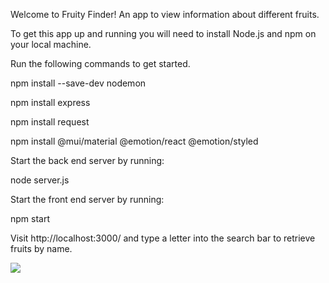 Welcome to Fruity Finder!
An app to view information about different fruits.

To get this app up and running you will need to install Node.js and npm on your local machine.

Run the following commands to get started.

npm install --save-dev nodemon

npm install express

npm install request 

npm install @mui/material @emotion/react @emotion/styled


Start the back end server by running: 

node server.js

Start the front end server by running:

npm start

Visit http://localhost:3000/ and type a letter into the search bar to retrieve fruits by name. 

![](giphy.gif)
